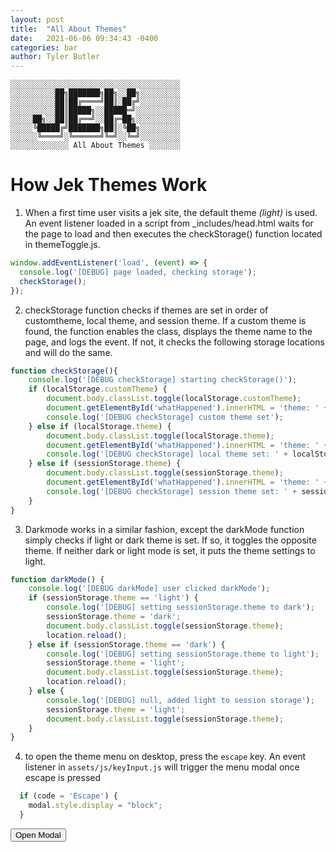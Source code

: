 ```yaml
---
layout: post
title:  "All About Themes"
date:   2021-06-06 09:34:43 -0400
categories: bar
author: Tyler Butler
---  
```


```text
░░░░░░░░░░░░░░░░░░░░░░░░░░░░░░░░░░░░░░
░░░░░░░░░░██╗███████╗██╗░░██╗░░░░░░░░░
░░░░░░░░░░██║██╔════╝██║░██╔╝░░░░░░░░░
░░░░░░░░░░██║█████╗░░█████═╝░░░░░░░░░░
░░░░░██╗░░██║██╔══╝░░██╔═██╗░░░░░░░░░░
░░░░░╚█████╔╝███████╗██║░╚██╗░░░░░░░░░
░░░░░░╚════╝░╚══════╝╚═╝░░╚═╝░░░░░░░░░
░░░░░░░░░░░░░ All About Themes ░░░░░░░
```  

# How Jek Themes Work

1) When a first time user visits a jek site, the default theme *(light)* is used. An event listener loaded in a script from _includes/head.html waits for the page to load and then executes the checkStorage() function located in themeToggle.js. 

```javascript
window.addEventListener('load', (event) => {
  console.log('[DEBUG] page loaded, checking storage');
  checkStorage();
});
```  

2) checkStorage function checks if themes are set in order of customtheme, local theme, and session theme. If a custom theme is found, the function enables the class, displays the theme name to the page, and logs the event. If not, it checks the following storage locations and will do the same.

```javascript
function checkStorage(){
    console.log('[DEBUG checkStorage] starting checkStorage()');
    if (localStorage.customTheme) {
        document.body.classList.toggle(localStorage.customTheme);
        document.getElementById('whatHappened').innerHTML = 'theme: ' + localStorage.customTheme;
        console.log('[DEBUG checkStorage] custom theme set');
    } else if (localStorage.theme) {
        document.body.classList.toggle(localStorage.theme);
        document.getElementById('whatHappened').innerHTML = 'theme: ' + localStorage.theme;
        console.log('[DEBUG checkStorage] local theme set: ' + localStorage.theme);
    } else if (sessionStorage.theme) {
        document.body.classList.toggle(sessionStorage.theme);
        document.getElementById('whatHappened').innerHTML = 'theme: ' + sessionStorage.theme;
        console.log('[DEBUG checkStorage] session theme set: ' + sessionStorage.theme);
    }
}
```  

3) Darkmode works in a similar fashion, except the darkMode function simply checks if light or dark theme is set. If so, it toggles the opposite theme. If neither dark or light mode is set, it puts the theme settings to light. 

```javascript
function darkMode() {
    console.log('[DEBUG darkMode] user clicked darkMode');
    if (sessionStorage.theme == 'light') {
        console.log('[DEBUG] setting sessionStorage.theme to dark');
        sessionStorage.theme = 'dark';
        document.body.classList.toggle(sessionStorage.theme);
        location.reload();
    } else if (sessionStorage.theme == 'dark') {
        console.log('[DEBUG] setting sessionStorage.theme to light');
        sessionStorage.theme = 'light';
        document.body.classList.toggle(sessionStorage.theme);
        location.reload();
    } else {
        console.log('[DEBUG] null, added light to session storage');
        sessionStorage.theme = 'light';
        document.body.classList.toggle(sessionStorage.theme);
    }
}
```



4) to open the theme menu on desktop, press the `escape` key. An event listener in `assets/js/keyInput.js` will trigger the menu modal once escape is pressed

```javascript
  if (code = 'Escape') {
    modal.style.display = "block";
  }
```
<!-- Trigger/Open The Modal -->
<button id="myBtn">Open Modal</button>

  <script>
    // Get the modal
    var modal = document.getElementById("myModal");

    // Get the button that opens the modal
    var btn = document.getElementById("myBtn");

    // Get the <span> element that closes the modal
    var span = document.getElementsByClassName("close")[0];

    // When the user clicks on the button, open the modal
    btn.onclick = function() {
      modal.style.display = "block";
    }

    // When the user clicks on <script> (x), close the modal
    span.onclick = function() {
      modal.style.display = "none";
    }

    // When the user clicks anywhere outside of the modal, close it
      if (event.target == modal) {
        modal.style.display = "none";
      }
    }

    document.addEventListener('keydown', (event) => {
        var name = event.key;
        var code = event.code;


        /* use https://keycode.info/ */
        if (code = 'Escape') {
          modal.style.display = "block";
        }
      }, false);
      
    </script>